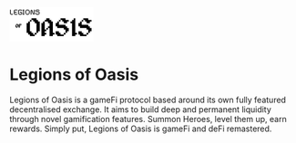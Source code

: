 ![Legions of Oasis logo](/frontend/static/blackLogo_1.png "Legions of Oasis")
# Legions of Oasis
Legions of Oasis is a gameFi protocol based around its own fully featured decentralised exchange. It aims to build deep and permanent liquidity through novel gamification features. Summon Heroes, level them up, earn rewards. Simply put, Legions of Oasis is gameFi and deFi remastered.